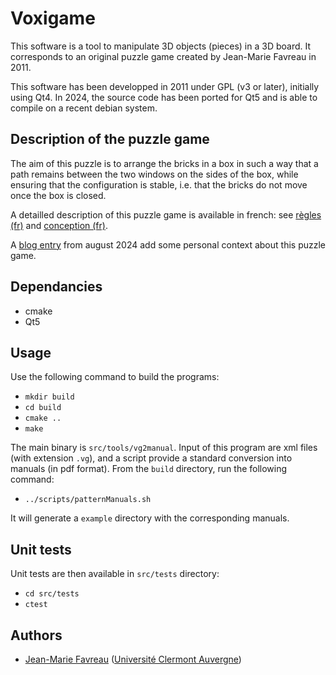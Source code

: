 # Voxigame


This software is a tool to manipulate 3D objects (pieces) in a 3D board.
It corresponds to an original puzzle game created by Jean-Marie Favreau 
in 2011. 

This software has been developped in 2011 under GPL (v3 or later), initially
using Qt4. In 2024, the source code has been ported for Qt5 and is able to
compile on a recent debian system.

## Description of the puzzle game

The aim of this puzzle is to arrange the bricks in a box in such a way that 
a path remains between the two windows on the sides of the box, while 
ensuring that the configuration is stable, i.e. that the bricks do not
move once the box is closed.

A detailled description of this puzzle game is available in french: see 
[règles (fr)](documentation/regles-fr.md) and
[conception (fr)](documentation/conception-fr.md).

A [blog entry](https://blog.jmtrivial.info/2024/08/12/voxigame/) from august 2024
add some personal context about this puzzle game.

## Dependancies

* cmake
* Qt5

## Usage

Use the following command to build the programs:

* ```mkdir build```
* ```cd build```
* ```cmake ..```
* ```make```

The main binary is ```src/tools/vg2manual```. Input of this program are 
xml files (with extension ```.vg```), and a script provide a standard 
conversion into manuals (in pdf format). From the ```build``` directory, 
run the following command:

* ```../scripts/patternManuals.sh```

It will generate a ```example``` directory with the corresponding manuals.

## Unit tests

Unit tests are then available in ```src/tests``` directory:

* ```cd src/tests```
* ```ctest```


## Authors

* [Jean-Marie Favreau](mailto:J-Marie.Favreau@uca.fr) ([Université Clermont Auvergne](http://uca.fr))
